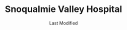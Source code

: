 ---
layout: location-page
date: Last Modified
description: "Local COVID-19 testing is available at Snoqualmie Valley Hospital in Snoqualmie, Washington, USA."
permalink: "locations/washington/snoqualmie/snoqualmie-valley-hospital/"
tags:
  - locations
  - washington
title: Snoqualmie Valley Hospital
uniqueName: snoqualmie-valley-hospital
state: Washington
stateAbbr: WA
hood: "Snoqualmie"
address: " 9801 Frontier Ave SE"
city: "Snoqualmie"
zip: "98065"
zipsNearby: "98524 98223 98304 98001 98002 98003 98023 98047 98063 98071 98092 98093 98224 98528 98004 98005 98006 98007 98008 98009 98015 98010 98011 98012 98021 98028 98041 98082 98310 98311 98312 98314 98337 98320 98321 98322 98323 98014 98815 98325 98922 98236 98238 98239 98241 98821 98303 98327 98019 98540 98925 98328 98020 98026 98330 98022 98201 98203 98204 98205 98206 98207 98208 98213 98024 98333 98249 98329 98332 98335 98251 98338 98252 98546 98253 98340 98025 98256 98342 98027 98029 98075 98344 98030 98031 98032 98035 98042 98064 98089 98345 98346 98033 98034 98083 98348 98349 98351 98258 98259 98260 98826 98555 98036 98037 98046 98087 98558 98353 98038 98270 98271 98039 98040 98354 98355 98272 98043 98274 98275 98358 98045 98359 98503 98504 98506 98507 98509 98513 98516 98360 98847 98364 98339 98365 98366 98367 98378 98368 98370 98050 98371 98372 98373 98374 98375 98376 98576 98051 98052 98053 98073 98074 98055 98056 98057 98058 98059 98061 98940 98941 98580 98380 98062 98101 98102 98103 98104 98105 98106 98107 98108 98109 98110 98111 98112 98113 98114 98115 98116 98117 98118 98119 98121 98122 98124 98125 98126 98127 98129 98131 98132 98133 98134 98136 98138 98139 98141 98144 98145 98146 98148 98154 98155 98158 98160 98161 98164 98165 98166 98168 98170 98174 98175 98177 98178 98181 98185 98188 98189 98190 98191 98194 98195 98198 98199 98287 98315 98383 98288 98290 98291 98296 98065 98068 98943 98384 98385 98386 98387 98282 98292 98293 98294 98352 98390 98391 98392 98388 98397 98398 98401 98402 98403 98404 98405 98406 98407 98408 98409 98411 98412 98413 98415 98416 98417 98418 98419 98421 98422 98424 98430 98431 98433 98438 98439 98443 98444 98445 98446 98447 98448 98464 98465 98466 98467 98471 98481 98490 98493 98496 98497 98498 98499 98588 98946 98393 98592 98013 98070 98394 98395 98396 98072 98077 98597 98054 98151 98171 98184 98442 98450 98455 98460 98477 98492" 
mapUrl: "http://maps.apple.com/?q=Snoqualmie+Valley+Hospital&address=9801+Frontier+Ave+SE,Snoqualmie,Washington,98065"
locationType: Drive-thru
phone: "425-831-2300"
website: "https://snoqualmiehospital.org"
onlineBooking: undefined
closed: undefined
closedUpdate: April 18th, 2020
notes: "Only for individuals with symptoms. Only for individuals with direct and unprotected exposure to a known positive case."
days: Weekdays
hours: 10AM-2PM
ctaMessage: Learn more
ctaUrl: "https://snoqualmiehospital.org"
---